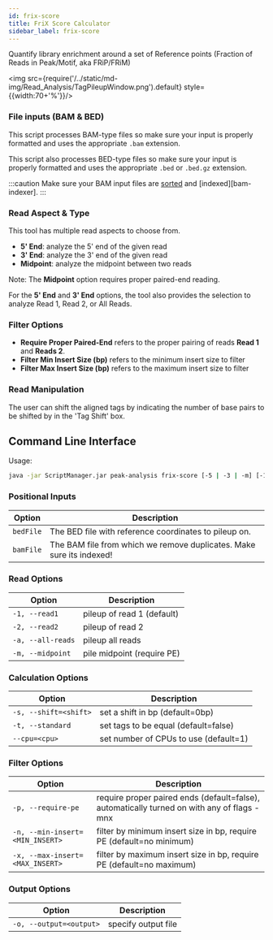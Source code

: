 ```yaml
---
id: frix-score
title: FriX Score Calculator 
sidebar_label: frix-score
---
```


Quantify library enrichment around a set of Reference points (Fraction of Reads in Peak/Motif, aka FRiP/FRiM)

<img src={require('/../static/md-img/Read_Analysis/TagPileupWindow.png').default} style={{width:70+'%'}}/>

### File inputs (BAM & BED)
This script processes BAM-type files so make sure your input is properly formatted and uses the appropriate `.bam` extension. 

This script also processes BED-type files so make sure your input is properly formatted and uses the appropriate `.bed` or `.bed.gz` extension. 

:::caution
Make sure your BAM input files are [sorted][sort-bam] and [indexed][bam-indexer].
:::

### Read Aspect & Type

This tool has multiple read aspects to choose from.
* **5' End**: analyze the 5' end of the given read
* **3' End**: analyze the 3' end of the given read
* **Midpoint**: analyze the midpoint between two reads

Note: The **Midpoint** option requires proper paired-end reading.

For the **5' End** and **3' End** options, the tool also provides the selection to analyze Read 1, Read 2, or All Reads.

### Filter Options

* **Require Proper Paired-End** refers to the proper pairing of reads **Read 1** and **Reads 2**.
* **Filter Min Insert Size (bp)** refers to the minimum insert size to filter
* **Filter Max Insert Size (bp)** refers to the maximum insert size to filter

### Read Manipulation

The user can shift the aligned tags by indicating the number of base pairs to be shifted by in the 'Tag Shift' box.

## Command Line Interface

Usage:
```bash
java -jar ScriptManager.jar peak-analysis frix-score [-5 | -3 | -m] [-1 | -2 | -a | -m] [-dhptVz] [--cpu=<cpu>] [-n=<MIN_INSERT>][-s=<shift>] [-x=<MAX_INSERT>] [-o=<output>] <bedFile> <bamFile>
```


### Positional Inputs

| Option | Description |
| ------ | ----------- |
| `bedFile` | The BED file with reference coordinates to pileup on. |
| `bamFile` | The BAM file from which we remove duplicates. Make sure its indexed! |


### Read Options

| Option | Description |
| ------ | ----------- |
| `-1, --read1` | pileup of read 1 (default) |
| `-2, --read2` | pileup of read 2 |
| `-a, --all-reads` | pileup all reads |
| `-m, --midpoint` | pile midpoint (require PE) |


### Calculation Options

| Option | Description |
| ------ | ----------- |
| `-s, --shift=<shift>` | set a shift in bp (default=0bp) |
| `-t, --standard` | set tags to be equal (default=false) |
| `--cpu=<cpu>` | set number of CPUs to use (default=1) |


### Filter Options

| Option | Description |
| ------ | ----------- |
| `-p, --require-pe` | require proper paired ends (default=false), automatically turned on with any of flags -mnx |
| `-n, --min-insert=<MIN_INSERT>` | filter by minimum insert size in bp, require PE (default=no minimum) |
| `-x, --max-insert=<MAX_INSERT>` | filter by maximum insert size in bp, require PE (default=no maximum) |

### Output Options
| Option | Description |
| ------ | ----------- |
| `-o, --output=<output>` | specify output file |


[file-format]:/docs/References/file-formats
[sort-bam]:/docs/Tools/bam-manipulation/sort-bam